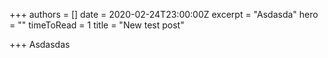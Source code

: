 +++
authors = []
date = 2020-02-24T23:00:00Z
excerpt = "Asdasda"
hero = ""
timeToRead = 1
title = "New test post"

+++
Asdasdas